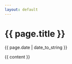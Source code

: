 ```yaml
---
layout: default
---
```


<h1>{{ page.title }} </h1>
<p class="meta">{{ page.date | date_to_string }}</p>

<div class="post">
  {{ content }}
</div>